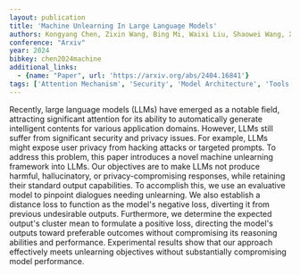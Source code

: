 ```yaml
---
layout: publication
title: 'Machine Unlearning In Large Language Models'
authors: Kongyang Chen, Zixin Wang, Bing Mi, Waixi Liu, Shaowei Wang, Xiaojun Ren, Jiaxing Shen
conference: "Arxiv"
year: 2024
bibkey: chen2024machine
additional_links:
  - {name: "Paper", url: 'https://arxiv.org/abs/2404.16841'}
tags: ['Attention Mechanism', 'Security', 'Model Architecture', 'Tools', 'Prompting']
---
```

Recently, large language models (LLMs) have emerged as a notable field,
attracting significant attention for its ability to automatically generate
intelligent contents for various application domains. However, LLMs still
suffer from significant security and privacy issues. For example, LLMs might
expose user privacy from hacking attacks or targeted prompts. To address this
problem, this paper introduces a novel machine unlearning framework into LLMs.
Our objectives are to make LLMs not produce harmful, hallucinatory, or
privacy-compromising responses, while retaining their standard output
capabilities. To accomplish this, we use an evaluative model to pinpoint
dialogues needing unlearning. We also establish a distance loss to function as
the model's negative loss, diverting it from previous undesirable outputs.
Furthermore, we determine the expected output's cluster mean to formulate a
positive loss, directing the model's outputs toward preferable outcomes without
compromising its reasoning abilities and performance. Experimental results show
that our approach effectively meets unlearning objectives without substantially
compromising model performance.
